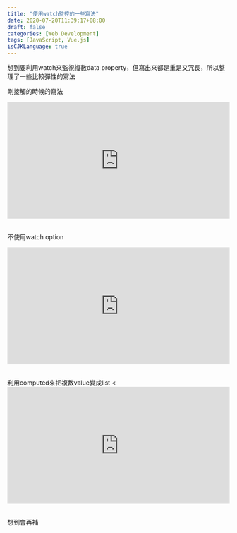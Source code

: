 ```yaml
---
title: "使用watch監控的一些寫法"
date: 2020-07-20T11:39:17+08:00
draft: false
categories: [Web Development]
tags: [JavaScript, Vue.js]
isCJKLanguage: true
---
```

想到要利用watch來監視複數data property，但寫出來都是重是又冗長，所以整理了一些比較彈性的寫法
<!--more-->
剛接觸的時候的寫法
<iframe height="265" style="width: 100%;" scrolling="no" title="watch-1" src="https://codepen.io/mikanbearer/embed/gOaYGRW?height=265&theme-id=light&default-tab=js,result" frameborder="no" loading="lazy" allowtransparency="true" allowfullscreen="true">
  See the Pen <a href='https://codepen.io/mikanbearer/pen/gOaYGRW'>watch-1</a> by rgsergreg
  (<a href='https://codepen.io/mikanbearer'>@mikanbearer</a>) on <a href='https://codepen.io'>CodePen</a>.
</iframe>
<br></br>
  
不使用watch option
<iframe height="265" style="width: 100%;" scrolling="no" title="watch-2" src="https://codepen.io/mikanbearer/embed/eYJbmYw?height=265&theme-id=light&default-tab=js,result" frameborder="no" loading="lazy" allowtransparency="true" allowfullscreen="true">
  See the Pen <a href='https://codepen.io/mikanbearer/pen/eYJbmYw'>watch-2</a> by rgsergreg
  (<a href='https://codepen.io/mikanbearer'>@mikanbearer</a>) on <a href='https://codepen.io'>CodePen</a>.
</iframe>
<br></br>
  
利用computed來把複數value變成list
<<iframe height="265" style="width: 100%;" scrolling="no" title="watch-3" src="https://codepen.io/mikanbearer/embed/rNxoaNX?height=265&theme-id=light&default-tab=js,result" frameborder="no" loading="lazy" allowtransparency="true" allowfullscreen="true">
  See the Pen <a href='https://codepen.io/mikanbearer/pen/rNxoaNX'>watch-3</a> by rgsergreg
  (<a href='https://codepen.io/mikanbearer'>@mikanbearer</a>) on <a href='https://codepen.io'>CodePen</a>.
</iframe>
<br></br>
  
想到會再補